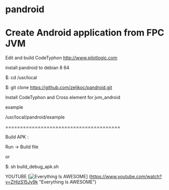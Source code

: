 # pandroid

# Create Android application from FPC JVM 

Edit and build CodeTyphon http://www.pilotlogic.com


install pandroid to debian 8 64 

$: cd /usr/local

$: git clone https://github.com/zeljkoc/pandroid.git


Install CodeTyphon and Cross element for jvm_android

example

/usr/local/pandroid/example

=======================================

Build APK : 

Run -> Build file

or 

$: sh build_debug_apk.sh 

YOUTUBE
[![Everything Is AWESOME](http://i.imgur.com/Ot5DWAW.png)]
(https://www.youtube.com/watch?v=ZHlzS15Jy9k "Everything Is AWESOME")




